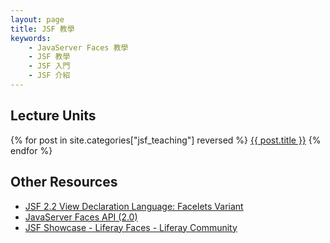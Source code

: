```yaml
---
layout: page
title: JSF 教學
keywords:
    - JavaServer Faces 教學
    - JSF 教學
    - JSF 入門
    - JSF 介紹
---
```


## Lecture Units

{% for post in site.categories["jsf_teaching"] reversed %}
<a href="{{ post.url }}">{{ post.title }}</a>
{% endfor %}

## Other Resources

- [JSF 2.2 View Declaration Language: Facelets Variant](https://docs.oracle.com/javaee/7/javaserver-faces-2-2/vdldocs-facelets/index.html)
- [JavaServer Faces API (2.0)](https://docs.oracle.com/cd/E17802_01/j2ee/javaee/javaserverfaces/2.0/docs/api/)
- [JSF Showcase - Liferay Faces - Liferay Community](https://faces.liferay.dev/jsf-showcase)